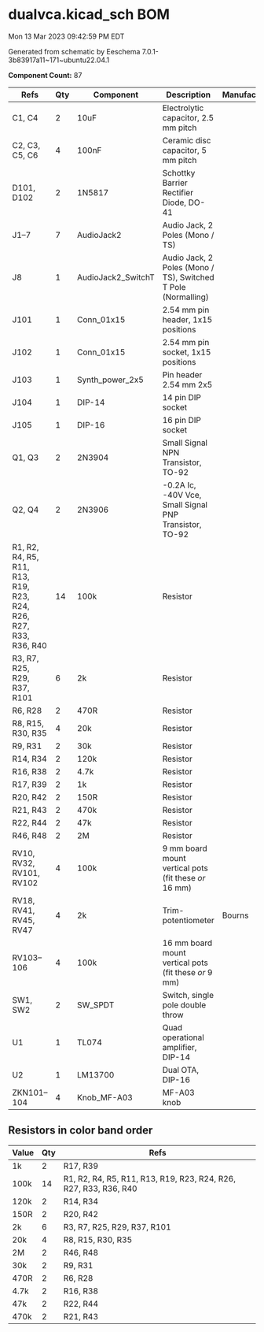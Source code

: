 # dualvca.kicad_sch BOM

Mon 13 Mar 2023 09:42:59 PM EDT

Generated from schematic by Eeschema 7.0.1-3b83917a11~171~ubuntu22.04.1

**Component Count:** 87

| Refs | Qty | Component | Description | Manufacturer | Part | Vendor | SKU |
| ----- | --- | ---- | ----------- | ---- | ---- | ---- | ---- |
| C1, C4 | 2 | 10uF | Electrolytic capacitor, 2.5 mm pitch |  |  | Tayda | A-4349 |
| C2, C3, C5, C6 | 4 | 100nF | Ceramic disc capacitor, 5 mm pitch |  |  | Tayda | A-553 |
| D101, D102 | 2 | 1N5817 | Schottky Barrier Rectifier Diode, DO-41 |  |  | Tayda | A-159 |
| J1–7 | 7 | AudioJack2 | Audio Jack, 2 Poles (Mono / TS) |  |  | Tayda | A-1121 |
| J8 | 1 | AudioJack2_SwitchT | Audio Jack, 2 Poles (Mono / TS), Switched T Pole (Normalling) |  |  | Tayda | A-1121 |
| J101 | 1 | Conn_01x15 | 2.54 mm pin header, 1x15 positions |  |  |  |  |
| J102 | 1 | Conn_01x15 | 2.54 mm pin socket, 1x15 positions |  |  |  |  |
| J103 | 1 | Synth_power_2x5 | Pin header 2.54 mm 2x5 |  |  | Tayda | A-2939 |
| J104 | 1 | DIP-14 | 14 pin DIP socket |  |  |  |  |
| J105 | 1 | DIP-16 | 16 pin DIP socket |  |  |  |  |
| Q1, Q3 | 2 | 2N3904 | Small Signal NPN Transistor, TO-92 |  |  | Tayda | A-111 |
| Q2, Q4 | 2 | 2N3906 | -0.2A Ic, -40V Vce, Small Signal PNP Transistor, TO-92 |  |  | Tayda | A-117 |
| R1, R2, R4, R5, R11, R13, R19, R23, R24, R26, R27, R33, R36, R40 | 14 | 100k | Resistor |  |  | Tayda |  |
| R3, R7, R25, R29, R37, R101 | 6 | 2k | Resistor |  |  | Tayda |  |
| R6, R28 | 2 | 470R | Resistor |  |  | Tayda |  |
| R8, R15, R30, R35 | 4 | 20k | Resistor |  |  | Tayda |  |
| R9, R31 | 2 | 30k | Resistor |  |  | Tayda |  |
| R14, R34 | 2 | 120k | Resistor |  |  | Tayda |  |
| R16, R38 | 2 | 4.7k | Resistor |  |  | Tayda |  |
| R17, R39 | 2 | 1k | Resistor |  |  | Tayda |  |
| R20, R42 | 2 | 150R | Resistor |  |  | Tayda |  |
| R21, R43 | 2 | 470k | Resistor |  |  | Tayda |  |
| R22, R44 | 2 | 47k | Resistor |  |  | Tayda |  |
| R46, R48 | 2 | 2M | Resistor |  |  | Tayda |  |
| RV10, RV32, RV101, RV102 | 4 | 100k | 9 mm board mount vertical pots (fit these *or* 16 mm) |  |  | Tayda |  |
| RV18, RV41, RV45, RV47 | 4 | 2k | Trim-potentiometer | Bourns | 3296W | Tayda |  |
| RV103–106 | 4 | 100k | 16 mm board mount vertical pots (fit these *or* 9 mm) |  |  | Tayda |  |
| SW1, SW2 | 2 | SW_SPDT | Switch, single pole double throw |  |  | Tayda | A-3186 |
| U1 | 1 | TL074 | Quad operational amplifier, DIP-14 |  |  | Tayda | A-1138 |
| U2 | 1 | LM13700 | Dual OTA, DIP-16 |  |  | Tayda | A-900 |
| ZKN101–104 | 4 | Knob_MF-A03 | MF-A03 knob |  |  |  |  |

## Resistors in color band order
|Value|Qty|Refs|
|----|----|----|
|1k|2|R17, R39|
|100k|14|R1, R2, R4, R5, R11, R13, R19, R23, R24, R26, R27, R33, R36, R40|
|120k|2|R14, R34|
|150R|2|R20, R42|
|2k|6|R3, R7, R25, R29, R37, R101|
|20k|4|R8, R15, R30, R35|
|2M|2|R46, R48|
|30k|2|R9, R31|
|470R|2|R6, R28|
|4.7k|2|R16, R38|
|47k|2|R22, R44|
|470k|2|R21, R43|

